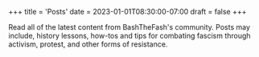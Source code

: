 +++
title = 'Posts'
date = 2023-01-01T08:30:00-07:00
draft = false
+++

Read all of the latest content from BashTheFash's community. Posts may include, history lessons, how-tos and tips for combating fascism through activism, protest, and other forms of resistance.
